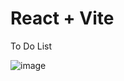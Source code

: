 # React + Vite

To Do List

![image](https://github.com/SandyAstorga/Curso_React/assets/99463040/388da3ff-a67d-408b-bcbc-bba70f3242ab)
